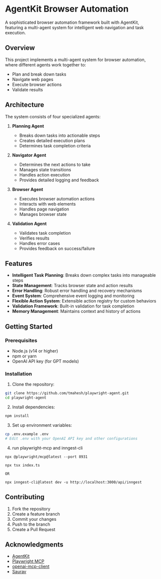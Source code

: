 # AgentKit Browser Automation

A sophisticated browser automation framework built with AgentKit, featuring a multi-agent system for intelligent web navigation and task execution.

## Overview

This project implements a multi-agent system for browser automation, where different agents work together to:

- Plan and break down tasks
- Navigate web pages
- Execute browser actions
- Validate results

## Architecture

The system consists of four specialized agents:

1. **Planning Agent**

   - Breaks down tasks into actionable steps
   - Creates detailed execution plans
   - Determines task completion criteria

2. **Navigator Agent**

   - Determines the next actions to take
   - Manages state transitions
   - Handles action execution
   - Provides detailed logging and feedback

3. **Browser Agent**

   - Executes browser automation actions
   - Interacts with web elements
   - Handles page navigation
   - Manages browser state

4. **Validation Agent**
   - Validates task completion
   - Verifies results
   - Handles error cases
   - Provides feedback on success/failure

## Features

- **Intelligent Task Planning**: Breaks down complex tasks into manageable steps
- **State Management**: Tracks browser state and action results
- **Error Handling**: Robust error handling and recovery mechanisms
- **Event System**: Comprehensive event logging and monitoring
- **Flexible Action System**: Extensible action registry for custom behaviors
- **Validation Framework**: Built-in validation for task completion
- **Memory Management**: Maintains context and history of actions

## Getting Started

### Prerequisites

- Node.js (v14 or higher)
- npm or yarn
- OpenAI API key (for GPT models)

### Installation

1. Clone the repository:

```bash
git clone https://github.com/tmahesh/playwright-agent.git
cd playwright-agent
```

2. Install dependencies:

```bash
npm install
```

3. Set up environment variables:

```bash
cp .env.example .env
# Edit .env with your OpenAI API key and other configurations
```

4. run playwright-mcp and inngest-cli

```
npx @playwright/mcp@latest --port 8931

npx tsx index.ts

OR

npx inngest-cli@latest dev -u http://localhost:3000/api/inngest
```

## Contributing

1. Fork the repository
2. Create a feature branch
3. Commit your changes
4. Push to the branch
5. Create a Pull Request

## Acknowledgments

- [AgentKit](https://github.com/inngest/agent-kit)
- [Playwright MCP](https://github.com/microsoft/playwright-mcp)
- [openai-mcp-client](https://github.com/ResoluteError/openai-mcp-client/tree/main/src)
- [Saurav](https://github.com/srvsngh200892)
